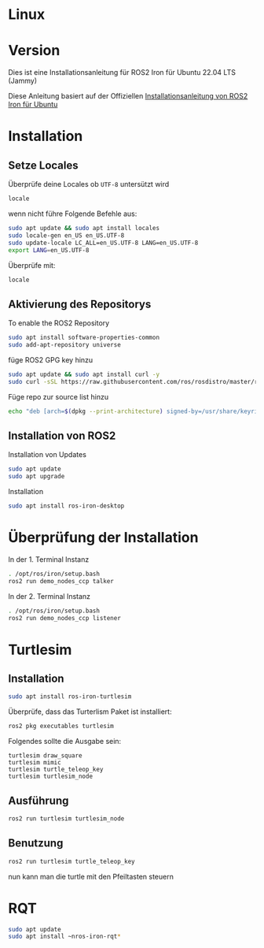 # Linux

# Version

Dies ist eine Installationsanleitung für ROS2 Iron für Ubuntu 22.04 LTS (Jammy)


Diese Anleitung basiert auf der Offiziellen [Installationsanleitung von ROS2 Iron für Ubuntu](https://docs.ros.org/en/iron/Installation/Ubuntu-Install-Debians.html)


# Installation


## Setze Locales

Überprüfe deine Locales ob `UTF-8` untersützt wird

```bash
locale
```

wenn nicht führe Folgende Befehle aus:

```bash
sudo apt update && sudo apt install locales
sudo locale-gen en_US en_US.UTF-8
sudo update-locale LC_ALL=en_US.UTF-8 LANG=en_US.UTF-8
export LANG=en_US.UTF-8
```

Überprüfe mit:

```bash
locale
```


## Aktivierung des Repositorys


To enable the ROS2 Repository

```bash
sudo apt install software-properties-common
sudo add-apt-repository universe
```

füge ROS2 GPG key hinzu

```bash
sudo apt update && sudo apt install curl -y
sudo curl -sSL https://raw.githubusercontent.com/ros/rosdistro/master/ros.key -o /usr/share/keyrings/ros-archive-keyring.gpg
```

Füge repo zur source list hinzu

```bash
echo "deb [arch=$(dpkg --print-architecture) signed-by=/usr/share/keyrings/ros-archive-keyring.gpg] http://packages.ros.org/ros2/ubuntu $(. /etc/os-release && echo $UBUNTU_CODENAME) main" | sudo tee /etc/apt/sources.list.d/ros2.list > /dev/null
```


## Installation von ROS2


Installation von Updates

```bash
sudo apt update
sudo apt upgrade
```

Installation

```bash
sudo apt install ros-iron-desktop
```



# Überprüfung der Installation

In der 1. Terminal Instanz

```bash
. /opt/ros/iron/setup.bash
ros2 run demo_nodes_ccp talker
```

In der 2. Terminal Instanz

```bash
. /opt/ros/iron/setup.bash
ros2 run demo_nodes_ccp listener
```


# Turtlesim

## Installation


```bash
sudo apt install ros-iron-turtlesim
```

Überprüfe, dass das Turterlism Paket ist installiert:

```bash
ros2 pkg executables turtlesim
```

Folgendes sollte die Ausgabe sein:

```
turtlesim draw_square
turtlesim mimic
turtlesim turtle_teleop_key
turtlesim turtlesim_node
```

## Ausführung

```bash
ros2 run turtlesim turtlesim_node
```

## Benutzung

```bash
ros2 run turtlesim turtle_teleop_key
```

nun kann man die turtle mit den Pfeiltasten steuern


# RQT

```bash
sudo apt update
sudo apt install ~nros-iron-rqt*
```











